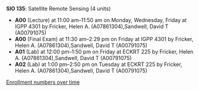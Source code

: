**SIO 135**: Satellite Remote Sensing (4 units)

- **A00** (Lecture) at 11:00 am–11:50 am on Monday, Wednesday, Friday at IGPP 4301 by Fricker, Helen A. (A07861304),Sandwell, David T (A00791075)
- **A00** (Final Exam) at 11:30 am–2:29 pm on Friday at IGPP 4301 by Fricker, Helen A. (A07861304),Sandwell, David T (A00791075)
- **A01** (Lab) at 12:00 pm–1:50 pm on Friday at ECKRT 225 by Fricker, Helen A. (A07861304),Sandwell, David T (A00791075)
- **A02** (Lab) at 1:00 pm–2:50 pm on Tuesday at ECKRT 225 by Fricker, Helen A. (A07861304),Sandwell, David T (A00791075)

[Enrollment numbers over time](./SIO135.tsv)
